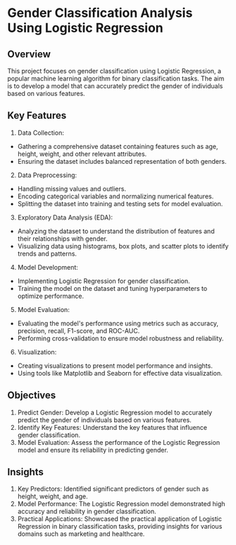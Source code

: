 # Gender Classification Analysis Using Logistic Regression

## Overview
This project focuses on gender classification using Logistic Regression, a popular machine learning algorithm for binary classification tasks. The aim is to develop a model that can accurately predict the gender of individuals based on various features.

## Key Features
1. Data Collection:
* Gathering a comprehensive dataset containing features such as age, height, weight, and other relevant attributes.
* Ensuring the dataset includes balanced representation of both genders.

2. Data Preprocessing:
* Handling missing values and outliers.
* Encoding categorical variables and normalizing numerical features.
* Splitting the dataset into training and testing sets for model evaluation.

3. Exploratory Data Analysis (EDA):
* Analyzing the dataset to understand the distribution of features and their relationships with gender.
* Visualizing data using histograms, box plots, and scatter plots to identify trends and patterns.

4. Model Development:
* Implementing Logistic Regression for gender classification.
* Training the model on the dataset and tuning hyperparameters to optimize performance.

5. Model Evaluation:
* Evaluating the model's performance using metrics such as accuracy, precision, recall, F1-score, and ROC-AUC.
* Performing cross-validation to ensure model robustness and reliability.

6. Visualization:
* Creating visualizations to present model performance and insights.
* Using tools like Matplotlib and Seaborn for effective data visualization.

## Objectives
1. Predict Gender: Develop a Logistic Regression model to accurately predict the gender of individuals based on various features.
2. Identify Key Features: Understand the key features that influence gender classification.
3. Model Evaluation: Assess the performance of the Logistic Regression model and ensure its reliability in predicting gender.

## Insights
1. Key Predictors: Identified significant predictors of gender such as height, weight, and age.
2. Model Performance: The Logistic Regression model demonstrated high accuracy and reliability in gender classification.
3. Practical Applications: Showcased the practical application of Logistic Regression in binary classification tasks, providing insights for various domains such as marketing and healthcare.

